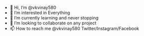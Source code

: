 - 👋 Hi, I’m @vkvinay580
- 👀 I’m interested in Everything
- 🌱 I’m currently learning and never stopping
- 💞️ I’m looking to collaborate on any project
- 📫 How to reach me @vkvinay580 Twitter/Instagram/Facebook

<!---
vkvinay580/vkvinay580 is a ✨ special ✨ repository because its `README.md` (this file) appears on your GitHub profile.
You can click the Preview link to take a look at your changes.
--->
